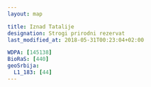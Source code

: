 ```yaml
---
layout: map

title: Iznad Tatalije
designation: Strogi prirodni rezervat
last_modified_at: 2018-05-31T00:23:04+02:00

WDPA: [145138]
BioRaS: [440]
geoSrbija:
  L1_183: [44]
---
```

